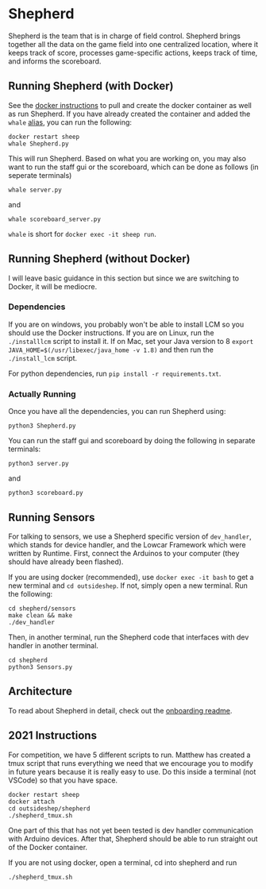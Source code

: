 # Shepherd

Shepherd is the team that is in charge of field control. 
Shepherd brings together all the data on the game field into one centralized location, where it keeps track of score, processes game-specific actions, keeps track of time, and informs the scoreboard.

## Running Shepherd (with Docker)

See the [docker instructions](https://github.com/pioneers/shepherd/blob/docker/setup/howtodocker.md) to pull and create the docker container as well as run Shepherd. If you have already created the container and added the `whale` [alias](https://github.com/pioneers/shepherd/blob/docker/setup/howtodocker.md#setting-up-the-docker-container), you can run the following:
```
docker restart sheep
whale Shepherd.py
```

This will run Shepherd. Based on what you are working on, you may also want to run the staff gui or the scoreboard, which can be done as follows (in seperate terminals)

```
whale server.py
```
and 
```
whale scoreboard_server.py
```

`whale` is short for `docker exec -it sheep run`.

## Running Shepherd (without Docker)

I will leave basic guidance in this section but since we are switching to Docker, it will be mediocre.

### Dependencies

If you are on windows, you probably won't be able to install LCM so you should use the Docker instructions. If you are on Linux, run the `./installlcm` script to install it. If on Mac, set your Java version to 8 `export JAVA_HOME=$(/usr/libexec/java_home -v 1.8)` and then run the `./install_lcm` script.

For python dependencies, run `pip install -r requirements.txt`.

### Actually Running

Once you have all the dependencies, you can run Shepherd using:
```
python3 Shepherd.py
```
You can run the staff gui and scoreboard by doing the following in separate terminals:
```
python3 server.py
```
and
```
python3 scoreboard.py
```

## Running Sensors

For talking to sensors, we use a Shepherd specific version of `dev_handler`, which stands for device handler, and the Lowcar Framework which were written by Runtime. First, connect the Arduinos to your computer (they should have already been flashed).

If you are using docker (recommended), use `docker exec -it bash` to get a new terminal and `cd outsideshep`. If not, simply open a new terminal. Run the following:

```
cd shepherd/sensors
make clean && make
./dev_handler
```
Then, in another terminal, run the Shepherd code that interfaces with dev handler in another terminal.
```
cd shepherd
python3 Sensors.py
```

## Architecture

To read about Shepherd in detail, check out the [onboarding readme](https://github.com/pioneers/shepherd-onboarding#about-shepherd).

## 2021 Instructions

For competition, we have 5 different scripts to run. Matthew has created a tmux script that runs everything we need that we encourage you to modify in future years because it is really easy to use. Do this inside a terminal (not VSCode) so that you have space.

```
docker restart sheep
docker attach
cd outsideshep/shepherd
./shepherd_tmux.sh
```

One part of this that has not yet been tested is dev handler communication with Arduino devices. After that, Shepherd should be able to run straight out of the Docker container.

If you are not using docker, open a terminal, cd into shepherd and run
```
./shepherd_tmux.sh
```
